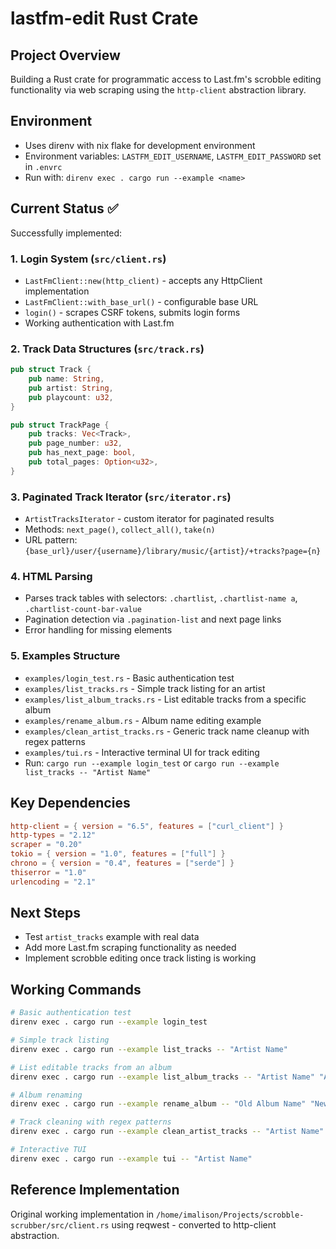 # lastfm-edit Rust Crate

## Project Overview
Building a Rust crate for programmatic access to Last.fm's scrobble editing functionality via web scraping using the `http-client` abstraction library.

## Environment
- Uses direnv with nix flake for development environment
- Environment variables: `LASTFM_EDIT_USERNAME`, `LASTFM_EDIT_PASSWORD` set in `.envrc`
- Run with: `direnv exec . cargo run --example <name>`

## Current Status ✅
Successfully implemented:

### 1. Login System (`src/client.rs`)
- `LastFmClient::new(http_client)` - accepts any HttpClient implementation
- `LastFmClient::with_base_url()` - configurable base URL
- `login()` - scrapes CSRF tokens, submits login forms
- Working authentication with Last.fm

### 2. Track Data Structures (`src/track.rs`)
```rust
pub struct Track {
    pub name: String,
    pub artist: String, 
    pub playcount: u32,
}

pub struct TrackPage {
    pub tracks: Vec<Track>,
    pub page_number: u32,
    pub has_next_page: bool,
    pub total_pages: Option<u32>,
}
```

### 3. Paginated Track Iterator (`src/iterator.rs`)
- `ArtistTracksIterator` - custom iterator for paginated results
- Methods: `next_page()`, `collect_all()`, `take(n)`
- URL pattern: `{base_url}/user/{username}/library/music/{artist}/+tracks?page={n}`

### 4. HTML Parsing
- Parses track tables with selectors: `.chartlist`, `.chartlist-name a`, `.chartlist-count-bar-value`
- Pagination detection via `.pagination-list` and next page links
- Error handling for missing elements

### 5. Examples Structure
- `examples/login_test.rs` - Basic authentication test
- `examples/list_tracks.rs` - Simple track listing for an artist
- `examples/list_album_tracks.rs` - List editable tracks from a specific album
- `examples/rename_album.rs` - Album name editing example
- `examples/clean_artist_tracks.rs` - Generic track name cleanup with regex patterns
- `examples/tui.rs` - Interactive terminal UI for track editing
- Run: `cargo run --example login_test` or `cargo run --example list_tracks -- "Artist Name"`

## Key Dependencies
```toml
http-client = { version = "6.5", features = ["curl_client"] }
http-types = "2.12"
scraper = "0.20"
tokio = { version = "1.0", features = ["full"] }
chrono = { version = "0.4", features = ["serde"] }
thiserror = "1.0"
urlencoding = "2.1"
```

## Next Steps
- Test `artist_tracks` example with real data
- Add more Last.fm scraping functionality as needed
- Implement scrobble editing once track listing is working

## Working Commands
```bash
# Basic authentication test
direnv exec . cargo run --example login_test

# Simple track listing
direnv exec . cargo run --example list_tracks -- "Artist Name"

# List editable tracks from an album
direnv exec . cargo run --example list_album_tracks -- "Artist Name" "Album Name"

# Album renaming
direnv exec . cargo run --example rename_album -- "Old Album Name" "New Album Name" "Artist Name"

# Track cleaning with regex patterns
direnv exec . cargo run --example clean_artist_tracks -- "Artist Name" " - Remastered( \\d{4})?$"

# Interactive TUI
direnv exec . cargo run --example tui -- "Artist Name"
```

## Reference Implementation
Original working implementation in `/home/imalison/Projects/scrobble-scrubber/src/client.rs` using reqwest - converted to http-client abstraction.